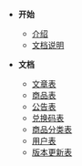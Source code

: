 <!-- 这是目录树文件 -->

- **开始**
	- [介绍](/README)
	- [文档说明](/sa-lib/doc-exp)

- **文档**
	- [文章表](/project/ser-article)
	- [商品表](/project/ser-goods)
	- [公告表](/project/sys-notice)
	- [兑换码表](/project/sys-redeem)
	- [商品分类表](/project/sys-type)
	- [用户表](/project/sys-user)
	- [版本更新表](/project/sys-version)

